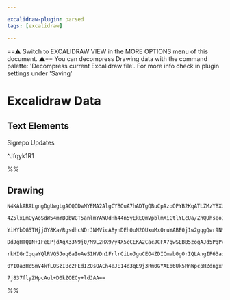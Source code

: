 ```yaml
---

excalidraw-plugin: parsed
tags: [excalidraw]

---
```

==⚠  Switch to EXCALIDRAW VIEW in the MORE OPTIONS menu of this document. ⚠== You can decompress Drawing data with the command palette: 'Decompress current Excalidraw file'. For more info check in plugin settings under 'Saving'


# Excalidraw Data

## Text Elements
Sigrepo Updates

 ^Jfqyk1R1

%%
## Drawing
```compressed-json
N4KAkARALgngDgUwgLgAQQQDwMYEMA2AlgCYBOuA7hADTgQBuCpAzoQPYB2KqATLZMzYBXUtiRoIACyhQ4zZAHoFAc0JRJQgEYA6bGwC2CgF7N6hbEcK4OCtptbErHALRY8RMpWdx8Q1TdIEfARcZgRmBShcZQUebQBGOJ4aOiCEfQQOKGZuAG1wMFAwYogSbggAKQAzAEcYAGt4gCV4lOLIWERyqCwoNpLMbmcAZgAGADZtAHYAVn4SmCGxgA4E

4Z5lxLmCyAoSdW54mYBObWGT5anlmYAWUdHh44n5yEkEQmVpblmXiGtlYLcUa/ZhQUhseoIADCbHwbFI5QAxPEECiUf1IJpcNh6spwUIOMQYXCERIwdZmHBcIEshiIFVCPh8ABlWCAiSCDx00HgyEAdX2km4fB2EB5EIQrJg7PQnLKv3xnw44RyaHivzYVOwakWavuvzxwjgAEliKrULkALq/KrkDKm7gcIRM36EQlYcq4UZ0/GE5XMc1Ol2isII

YiHYbDG5THjjGY8Ka/RgsdhcNDrJNMVicABynDEh0uN2OUxuMxOruYABE0j1w2gqgQwr9NMJCQBRYIZLKB534X5CODEXB1w6lp7jcYxo5Tca/IgceqOvvztg4sPcRv4ZuinqYPoSZkfQJwNioACqQ5H4QAOhw7z7KAAVXrlI94hCni9XnrMO8Pm1OCgI8jHEXhgVFKogIAMVwfRGV1VBtnaaBegAQSIZQ03QYIqj6TNSCgcwCAwj5sOgTU6T0LJc

DdJgHTQIN+1FeEPjdAgX33N9j0/M9L2HX9/y4X5cCEKA2CacJCFA7gwSEBB5zogAJd5PgPVB4m0HgZgKABfcBrToXA4DgVlr24IoOjeDJykwr55gYQgEAoAAhbFcV9IlYXhJEqj8/z+ggbARBpKBjR6fRWV5aFvNJdBkVRRLAuC0hQvC9I3JxQ0CS8klunIDhKWpTJ8IKIKQpK9L9GgxkWTZMCxVheUypStKIqiiUBWIA40BFEpWsq9qwQlKUZUa

rkHIGrIqqaYQlRVQ5Joq6aIoAeS1HVDn1FrlrCiLoJguCEO4ZDICmvb0gOrIQLAngIP63aqs4qBSKw2yEDw5LHqG6kXtStgKDeXB61QJiltSwb0nbQk0P+wGQhBv44a+iGVvSWHwQoJ94AazzAuYbBwSZAANbgbmjLTTrFQnYXwABNbhHlOZYp3iS4qaMNgDAs0V6AIeTDj08G2vSWacv9c0IDxhy8RIG7hXuyBZeIVlPxOmXSBIABZNhiAQaHcE

0YIQa3HcSmV4kfLQSzIBc2FEdIZQsQACh4eJE14d3qE9j3Rm0GYAEo6Uk5RnWpcpHZdngxm96PgV4GPUD9wOICFnbUeA4bIXWojOF7YMSltOCEEk91NY4ZQeZQzJDeN2TSHk35sCIOB68b0UOGLtuFJYsSFzAuSEDTko7AAKwQbBsmZTu4B1vWDaNjcGybHuSmxIjGCfLn8CrkpOgasJgkn1MqKEUEDGxrpGJXUU4XXE2V5tcFIrSY/OE3R/b9CF

7j837flyZHpcAul+D0kZOECy+ldJAA==
```
%%